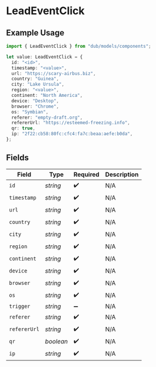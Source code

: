 # LeadEventClick

## Example Usage

```typescript
import { LeadEventClick } from "dub/models/components";

let value: LeadEventClick = {
  id: "<id>",
  timestamp: "<value>",
  url: "https://scary-airbus.biz",
  country: "Guinea",
  city: "Lake Ursula",
  region: "<value>",
  continent: "North America",
  device: "Desktop",
  browser: "Chrome",
  os: "Symbian",
  referer: "empty-draft.org",
  refererUrl: "https://esteemed-freezing.info",
  qr: true,
  ip: "2f22:cb58:80fc:cfc4:fa7c:beaa:aefe:b0da",
};
```

## Fields

| Field              | Type               | Required           | Description        |
| ------------------ | ------------------ | ------------------ | ------------------ |
| `id`               | *string*           | :heavy_check_mark: | N/A                |
| `timestamp`        | *string*           | :heavy_check_mark: | N/A                |
| `url`              | *string*           | :heavy_check_mark: | N/A                |
| `country`          | *string*           | :heavy_check_mark: | N/A                |
| `city`             | *string*           | :heavy_check_mark: | N/A                |
| `region`           | *string*           | :heavy_check_mark: | N/A                |
| `continent`        | *string*           | :heavy_check_mark: | N/A                |
| `device`           | *string*           | :heavy_check_mark: | N/A                |
| `browser`          | *string*           | :heavy_check_mark: | N/A                |
| `os`               | *string*           | :heavy_check_mark: | N/A                |
| `trigger`          | *string*           | :heavy_minus_sign: | N/A                |
| `referer`          | *string*           | :heavy_check_mark: | N/A                |
| `refererUrl`       | *string*           | :heavy_check_mark: | N/A                |
| `qr`               | *boolean*          | :heavy_check_mark: | N/A                |
| `ip`               | *string*           | :heavy_check_mark: | N/A                |